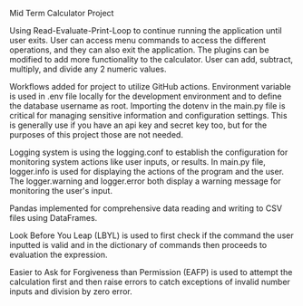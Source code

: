 Mid Term Calculator Project

Using Read-Evaluate-Print-Loop to continue running the application until user exits.
User can access menu commands to access the different operations, and they can also exit  the application. The plugins can be modified to add more functionality to the calculator.
User can add, subtract, multiply, and divide any 2 numeric values.

Workflows added for project to utilize GitHub actions. Environment variable is used in .env file locally for the development environment and to define the database username as root. Importing the dotenv in the main.py file is critical for managing sensitive information and configuration settings. This is generally use if you have an api key and secret key too, but for the purposes of this project those are not needed.

Logging system is using the logging.conf to establish the configuration for monitoring system actions like user inputs, or results. In main.py file, logger.info is used for displaying the actions of the program and the user. The logger.warning and logger.error both display a warning message for monitoring the user's input.

Pandas implemented for comprehensive data reading and writing to CSV files using DataFrames. 

Look Before You Leap (LBYL) is used to first check if the command the user inputted is valid and in the dictionary of commands then proceeds to evaluation the expression.

Easier to Ask for Forgiveness than Permission (EAFP) is used to attempt the calculation first and  then raise errors to catch exceptions of invalid number inputs and division by zero error.
